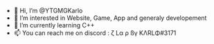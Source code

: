 - 👋 Hi, I’m @YTGMGKarlo
- 👀 I’m interested in Website, Game, App and generaly developement 
- 🌱 I’m currently learning C++
- 📫 You can reach me on discord : ζ Lα ρ  ßγ  KΛRLΦ#3171

<!---
YTGMGKarlo/YTGMGKarlo is a ✨ special ✨ repository because its `README.md` (this file) appears on your GitHub profile.
You can click the Preview link to take a look at your changes.
--->
